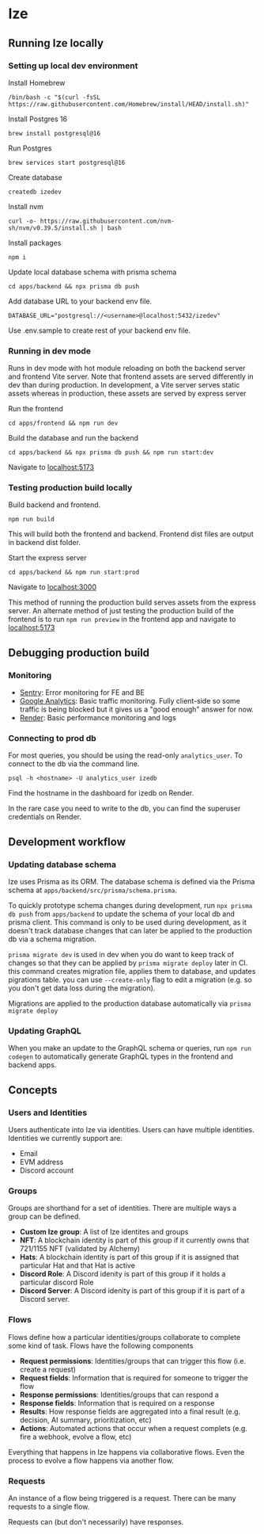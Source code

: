 # Ize

## Running Ize locally

### Setting up local dev environment

Install Homebrew

`/bin/bash -c "$(curl -fsSL https://raw.githubusercontent.com/Homebrew/install/HEAD/install.sh)"`

Install Postgres 16

`brew install postgresql@16`

Run Postgres

`brew services start postgresql@16`

Create database

`createdb izedev`

Install nvm

`curl -o- https://raw.githubusercontent.com/nvm-sh/nvm/v0.39.5/install.sh | bash`

Install packages

`npm i`

Update local database schema with prisma schema

`cd apps/backend && npx prisma db push`

Add database URL to your backend env file.

```
DATABASE_URL="postgresql://<username>@localhost:5432/izedev"
```

Use .env.sample to create rest of your backend env file.

### Running in dev mode

Runs in dev mode with hot module reloading on both the backend server and frontend Vite server. Note that frontend assets are served differently in dev than during production. In development, a Vite server serves static assets whereas in production, these assets are served by express server

Run the frontend

`cd apps/frontend && npm run dev`

Build the database and run the backend

`cd apps/backend && npx prisma db push && npm run start:dev`

Navigate to [localhost:5173](http://localhost:5173/)

### Testing production build locally

Build backend and frontend.

`npm run build`

This will build both the frontend and backend. Frontend dist files are output in backend dist folder.

Start the express server

`cd apps/backend && npm run start:prod`

Navigate to [localhost:3000](http://localhost:3000/)

This method of running the production build serves assets from the express server. An alternate method of just testing the production build of the frontend is to run `npm run preview` in the frontend app and navigate to [localhost:5173](http://localhost:5173/)

## Debugging production build

### Monitoring

- [Sentry](https://ize.sentry.io/issues/): Error monitoring for FE and BE
- [Google Analytics](https://analytics.google.com/analytics/web/#/p445559371/reports/intelligenthome): Basic traffic monitoring. Fully client-side so some traffic is being blocked but it gives us a "good enough" answer for now.
- [Render](https://dashboard.render.com/): Basic performance monitoring and logs

### Connecting to prod db

For most queries, you should be using the read-only `analytics_user`. To connect to the db via the command line.

`psql -h <hostname> -U analytics_user izedb`

Find the hostname in the dashboard for izedb on Render.

In the rare case you need to write to the db, you can find the superuser credentials on Render.

## Development workflow

### Updating database schema

Ize uses Prisma as its ORM. The database schema is defined via the Prisma schema at `apps/backend/src/prisma/schema.prisma`. 


To quickly prototype schema changes during development, run `npx prisma db push` from `apps/backend` to update the schema of your local db and prisma client. This command is only to be used during development, as it doesn't track database changes that can later be applied to the production db via a schema migration.

`prisma migrate dev` is used in dev when you do want to keep track of changes so that they can be applied by `prisma migrate deploy` later in CI. this command creates migration file, applies them to database, and updates pigrations table. you can use `--create-only` flag to edit a migration (e.g. so you don't get data loss during the migration).

Migrations are applied to the production database automatically via `prisma migrate deploy`


### Updating GraphQL 

When you make an update to the GraphQL schema or queries, run  `npm run codegen` to automatically generate GraphQL types in the frontend and backend apps.


## Concepts

### Users and Identities

Users authenticate into Ize via identities. Users can have multiple identities. Identities we currently support are:

- Email
- EVM address
- Discord account

### Groups

Groups are shorthand for a set of identities. There are multiple ways a group can be defined.

- **Custom Ize group**: A list of Ize identites and groups
- **NFT**: A blockchain identity is part of this group if it currently owns that 721/1155 NFT (validated by Alchemy)
- **Hats**: A blockchain identity is part of this group if it is assigned that particular Hat and that Hat is active
- **Discord Role**: A Discord idenity is part of this group if it holds a particular discord Role
- **Discord Server**: A Discord idenity is part of this group if it is part of a Discord server.

### Flows

Flows define how a particular identities/groups collaborate to complete some kind of task. Flows have the following components

- **Request permissions**: Identities/groups that can trigger this flow (i.e. create a request)
- **Request fields**: Information that is required for someone to trigger the flow
- **Response permissions**: Identities/groups that can respond a 
- **Response fields**: Information that is required on a response
- **Results**: How response fields are aggregated into a final result (e.g. decision, AI summary, prioritization, etc)
- **Actions**: Automated actions that occur when a request complets (e.g. fire a webhook, evolve a flow, etc)

Everything that happens in Ize happens via collaborative flows. Even the process to evolve a flow happens via another flow.

### Requests

An instance of a flow being triggered is a request. There can be many requests to a single flow.

Requests can (but don't necessarily) have responses.
